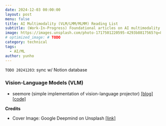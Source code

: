 ```yaml
---
date: 2024-12-03 00:00:00
layout: post
menu: false
title: AI Multimodality (VLM/LMM/MLMM) Reading List
subtitle: (Work-In-Progress) Foundational articles on AI multimodality.
image: https://images.unsplash.com/photo-1717501220595-4293b8817565?q=80&w=1470&auto=format&fit=crop
# optimized_image: # TODO
category: technical
tags:
  - AI/ML
author: yunho
---
```


`TODO 20241203`: sync w/ Notion database

### Vision-Language Models (VLM)

- seemore (simple implementation of vision-language projector) [[blog]](https://huggingface.co/blog/AviSoori1x/seemore-vision-language-model) [[code]](https://github.com/AviSoori1x/seemore)


**Credits**
- Cover Image: Google Deepmind on Unsplash [[link]](https://unsplash.com/photos/a-close-up-of-a-bunch-of-glass-objects-Uz63x2C9iQg)
